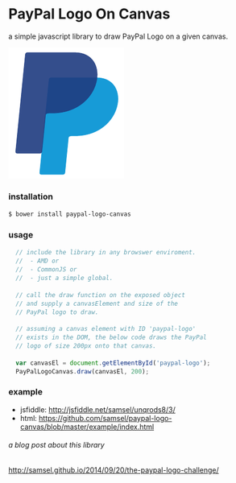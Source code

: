 PayPal Logo On Canvas
=====================

a simple javascript library to draw PayPal Logo on a given canvas.

![PayPal Logo](https://raw.githubusercontent.com/samsel/paypal-logo-canvas/master/example/example.png)

### installation
```bash
$ bower install paypal-logo-canvas
```

### usage
```javascript
  // include the library in any browswer enviroment.
  //  - AMD or
  //  - CommonJS or 
  //  - just a simple global.

  // call the draw function on the exposed object
  // and supply a canvasElement and size of the
  // PayPal logo to draw.

  // assuming a canvas element with ID 'paypal-logo' 
  // exists in the DOM, the below code draws the PayPal 
  // logo of size 200px onto that canvas.

  var canvasEl = document.getElementById('paypal-logo');
  PayPalLogoCanvas.draw(canvasEl, 200);
```


### example
* jsfiddle: http://jsfiddle.net/samsel/unqrods8/3/
* html: https://github.com/samsel/paypal-logo-canvas/blob/master/example/index.html
 
###### a blog post about this library
http://samsel.github.io/2014/09/20/the-paypal-logo-challenge/
